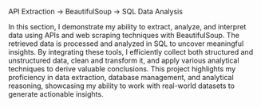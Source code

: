 API Extraction → BeautifulSoup → SQL Data Analysis

In this section, I demonstrate my ability to extract, analyze, and interpret data using APIs and web scraping techniques with BeautifulSoup. The retrieved data is processed and analyzed in SQL to uncover meaningful insights. By integrating these tools, I efficiently collect both structured and unstructured data, clean and transform it, and apply various analytical techniques to derive valuable conclusions. This project highlights my proficiency in data extraction, database management, and analytical reasoning, showcasing my ability to work with real-world datasets to generate actionable insights.
